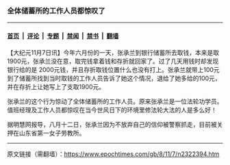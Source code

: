 ### 全体储蓄所的工作人员都惊叹了

---

#### [首页](../../../..?n2322394) &nbsp;|&nbsp; [评论](../../../../../epoch-comment?n2322394) &nbsp;|&nbsp; [专题](../../../../../epoch-special?n2322394) &nbsp;|&nbsp; [禁闻](../../../../../epoch-news?n2322394) &nbsp;|&nbsp; [禁书](../../../../../books?n2322394) &nbsp;|&nbsp; [翻墙](https://github.com/gfw-breaker/nogfw/blob/master/README.md?n2322394)


<div class="post_content" id="artbody" itemprop="articleBody">
 <!-- article content begin -->
 <p>
  【大纪元11月7日讯】今年六月份的一天，张承兰到银行储蓄所去取钱，本来是取1900元，张承兰没在意，取完钱拿着钱和存折就回家了。过了几天用钱时却发现银行给的是 2000元钱，并且存折取钱位置什么也没有打上。张承兰就带上100元到了储蓄所找到当时取钱的工作人员告诉了她这个情况，退给了她多给的100元，并在存折上让她写上了支取1900元。
 </p>
 <p>
  张承兰的这个行为惊动了全体储蓄所的工作人员。原来张承兰是一位法轮功学员。值班经理及工作人员都惊叹在当今世风日下的环境里修法轮大法的人是多么好！
 </p>
 <p>
  据明慧网报导，八月十二日，张承兰因为不放弃自己的信仰被警察抓走，目前被关押在山东省第一女子劳教所。
  <font color="#ffffff">
   (http://www.dajiyuan.com)
  </font>
 </p>
 <!-- article content end -->
 <div id="below_article_ad">
 </div>
</div>


---

原文链接（需翻墙）：https://www.epochtimes.com/gb/8/11/7/n2322394.htm